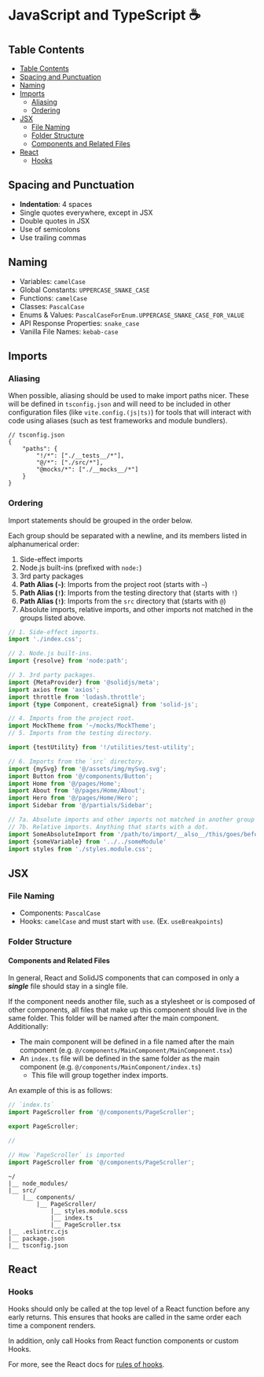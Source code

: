 # JavaScript and TypeScript ☕️

## Table Contents

- [Table Contents](#table-contents)
- [Spacing and Punctuation](#spacing-and-punctuation)
- [Naming](#naming)
- [Imports](#imports)
    - [Aliasing](#aliasing)
    - [Ordering](#ordering)
- [JSX](#jsx)
    - [File Naming](#file-naming)
    - [Folder Structure](#folder-structure)
    - [Components and Related Files](#components-and-related-files)
- [React](#react)
    - [Hooks](#hooks)


## Spacing and Punctuation

- **Indentation**: 4 spaces 
- Single quotes everywhere, except in JSX
- Double quotes in JSX
- Use of semicolons
- Use trailing commas


## Naming

- Variables: `camelCase`
- Global Constants: `UPPERCASE_SNAKE_CASE`
- Functions: `camelCase`
- Classes: `PascalCase`
- Enums & Values: `PascalCaseForEnum.UPPERCASE_SNAKE_CASE_FOR_VALUE`
- API Response Properties: `snake_case`
- Vanilla File Names: `kebab-case`


## Imports

### Aliasing
When possible, aliasing should be used to make import paths nicer. These will be defined in `tsconfig.json` and will need to be included in other configuration files (like `vite.config.(js|ts)`) for tools that will interact with code using aliases (such as test frameworks and module bundlers).

```json5
// tsconfig.json
{
    "paths": {
        "!/*": ["./__tests__/*"],
        "@/*": ["./src/*"],
        "@mocks/*": ["./__mocks__/*"]
    }
}
```


### Ordering

Import statements should be grouped in the order below.

Each group should be separated with a newline, and its members listed in alphanumerical order:

1. Side-effect imports
2. Node.js built-ins (prefixed with `node:`)
3. 3rd party packages
4. **Path Alias (`~`)**: Imports from the project root (starts with `~`)
5. **Path Alias (`!`)**: Imports from the testing directory that (starts with `!`)
6. **Path Alias (`!`)**: Imports from the `src` directory that (starts with `@`)
7. Absolute imports, relative imports, and other imports not matched in the groups listed above.

```ts
// 1. Side-effect imports.
import './index.css';

// 2. Node.js built-ins.
import {resolve} from 'node:path';

// 3. 3rd party packages.
import {MetaProvider} from '@solidjs/meta';
import axios from 'axios';
import throttle from 'lodash.throttle';
import {type Component, createSignal} from 'solid-js';

// 4. Imports from the project root.
import MockTheme from '~/mocks/MockTheme';
// 5. Imports from the testing directory.

import {testUtility} from '!/utilities/test-utility';

// 6. Imports from the `src` directory.
import {mySvg} from '@/assets/img/mySvg.svg';
import Button from '@/components/Button';
import Home from '@/pages/Home';
import About from '@/pages/Home/About';
import Hero from '@/pages/Home/Hero';
import Sidebar from '@/partials/Sidebar';

// 7a. Absolute imports and other imports not matched in another group
// 7b. Relative imports. Anything that starts with a dot.
import SomeAbsoluteImport from '/path/to/import/__also__/this/goes/before/relative/imports';
import {someVariable} from '../../someModule'
import styles from './styles.module.css';
```


## JSX

### File Naming 

- Components: `PascalCase`
- Hooks: `camelCase` and must start with `use`. (Ex. `useBreakpoints`)


### Folder Structure 

#### Components and Related Files

In general, React and SolidJS components that can composed in only a ***single*** file should stay in a single file.

If the component needs another file, such as a stylesheet or is composed of other components, all files that make up this component should live in the same folder. This folder will be named after the main component. Additionally: 

- The main component will be defined in a file named after the main component (e.g. `@/components/MainComponent/MainComponent.tsx`)
- An `index.ts` file will be defined in the same folder as the main component (e.g. `@/components/MainComponent/index.ts`)
    - This file will group together index imports.

An example of this is as follows:

```ts
// `index.ts`
import PageScroller from '@/components/PageScroller';

export PageScroller;

//

// How `PageScroller` is imported
import PageScroller from '@/components/PageScroller';
```

```
~/
|__ node_modules/
|__ src/
    |__ components/
        |__ PageScroller/
            |__ styles.module.scss
            |__ index.ts
            |__ PageScroller.tsx
|__ .eslintrc.cjs
|__ package.json
|__ tsconfig.json
```


## React

### Hooks
Hooks should only be called at the top level of a React function before any early returns. This ensures that hooks are called in the same order each time a component renders.

In addition, only call Hooks from React function components or custom Hooks.

For more, see the React docs for [rules of hooks](https://reactjs.org/docs/hook-rules.html).

